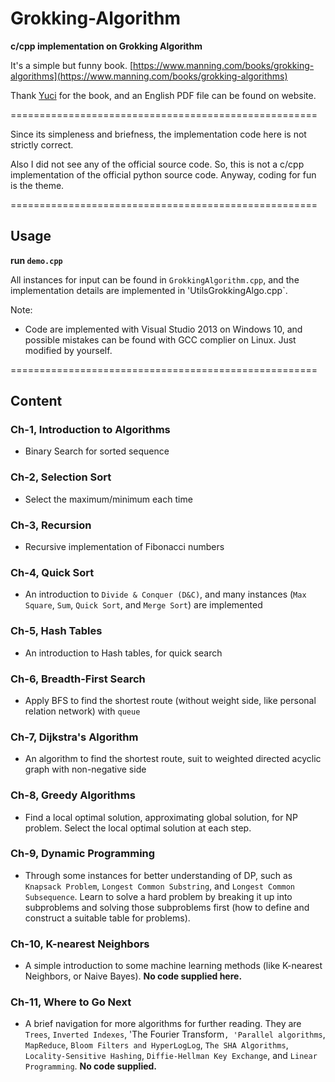 # Grokking-Algorithm

**c/cpp implementation on Grokking Algorithm**

It's a simple but funny book. [https://www.manning.com/books/grokking-algorithms](https://www.manning.com/books/grokking-algorithms)

Thank [Yuci](https://github.com/yucicheung) for the book, and an English PDF file can be found on website.

=====================================================

Since its simpleness and briefness, the implementation code here is not strictly correct.

Also I did not see any of the official source code. So, this is not a c/cpp implementation of the official python source code. Anyway, coding for fun is the theme.

=====================================================

## Usage

**run `demo.cpp`**

All instances for input can be found in `GrokkingAlgorithm.cpp`, and the implementation details are implemented in 'UtilsGrokkingAlgo.cpp`.

Note:

- Code are implemented with Visual Studio 2013 on Windows 10, and possible mistakes can be found with GCC complier on Linux. Just modified by yourself.

=====================================================

## Content

### Ch-1, Introduction to Algorithms

- Binary Search for sorted sequence

### Ch-2, Selection Sort

- Select the maximum/minimum each time

### Ch-3, Recursion

- Recursive implementation of Fibonacci numbers

### Ch-4, Quick Sort

- An introduction to `Divide & Conquer (D&C)`, and many instances (`Max Square`, `Sum`, `Quick Sort`, and `Merge Sort`) are implemented

### Ch-5, Hash Tables

- An introduction to Hash tables, for quick search

### Ch-6, Breadth-First Search

- Apply BFS to find the shortest route (without weight side, like personal relation network) with `queue`

### Ch-7, Dijkstra's Algorithm

- An algorithm to find the shortest route, suit to weighted directed acyclic graph with non-negative side

### Ch-8, Greedy Algorithms

- Find a local optimal solution, approximating global solution, for NP problem. Select the local optimal solution at each step.

### Ch-9, Dynamic Programming

- Through some instances for better understanding of DP, such as `Knapsack Problem`, `Longest Common Substring`, and `Longest Common Subsequence`. Learn to solve a hard problem by breaking it up into subproblems and solving those subproblems first (how to define and construct a suitable table for problems). 

### Ch-10, K-nearest Neighbors

- A simple introduction to some machine learning methods (like K-nearest Neighbors, or Naive Bayes). **No code supplied here.**

### Ch-11, Where to Go Next

- A brief navigation for more algorithms for further reading. They are `Trees`,  `Inverted Indexes`, 'The Fourier Transform`, 'Parallel algorithms`, `MapReduce`, `Bloom Filters and HyperLogLog`, `The SHA Algorithms`, `Locality-Sensitive Hashing`, `Diffie-Hellman Key Exchange`, and `Linear Programming`. **No code supplied.**

